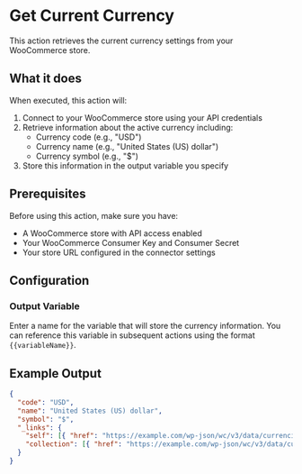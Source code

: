 # Get Current Currency

This action retrieves the current currency settings from your WooCommerce store.

## What it does

When executed, this action will:
1. Connect to your WooCommerce store using your API credentials
2. Retrieve information about the active currency including:
   - Currency code (e.g., "USD")
   - Currency name (e.g., "United States (US) dollar") 
   - Currency symbol (e.g., "$")
3. Store this information in the output variable you specify

## Prerequisites

Before using this action, make sure you have:
- A WooCommerce store with API access enabled
- Your WooCommerce Consumer Key and Consumer Secret
- Your store URL configured in the connector settings

## Configuration

### Output Variable
Enter a name for the variable that will store the currency information. You can reference this variable in subsequent actions using the format `{{variableName}}`.

## Example Output

```json
{
  "code": "USD",
  "name": "United States (US) dollar",
  "symbol": "$",
  "_links": {
    "self": [{ "href": "https://example.com/wp-json/wc/v3/data/currencies/USD" }],
    "collection": [{ "href": "https://example.com/wp-json/wc/v3/data/currencies" }]
  }
}
```